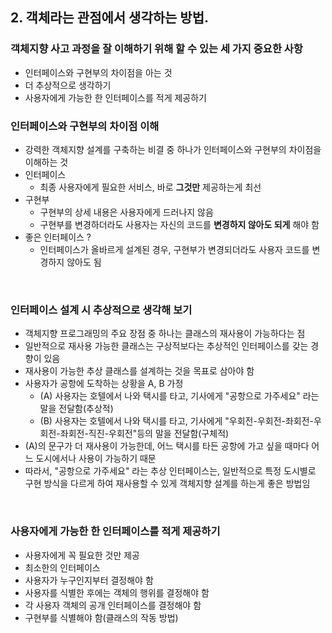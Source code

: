 ## 2. 객체라는 관점에서 생각하는 방법.
### 객체지향 사고 과정을 잘 이해하기 위해 할 수 있는 세 가지 중요한 사항
  - 인터페이스와 구현부의 차이점을 아는 것
  - 더 추상적으로 생각하기
  - 사용자에게 가능한 한 인터페이스를 적게 제공하기
  
### 인터페이스와 구현부의 차이점 이해
  - 강력한 객체지향 설계를 구축하는 비결 중 하나가 인터페이스와 구현부의 차이점을 이해하는 것
  - 인터페이스
    - 최종 사용자에게 필요한 서비스, 바로 **그것만** 제공하는게 최선
  - 구현부
    - 구현부의 상세 내용은 사용자에게 드러나지 않음
    - 구현부를 변경하더라도 사용자는 자신의 코드를 **변경하지 않아도 되게** 해야 함
  - 좋은 인터페이스 ?
    - 인터페이스가 올바르게 설계된 경우, 구현부가 변경되더라도 사용자 코드를 변경하지 않아도 됨

<br>

### 인터페이스 설계 시 추상적으로 생각해 보기
  - 객체지향 프로그래밍의 주요 장점 중 하나는 클래스의 재사용이 가능하다는 점
  - 일반적으로 재사용 가능한 클래스는 구상적보다는 추상적인 인터페이스를 갖는 경향이 있음
  - 재사용이 가능한 추상 클래스를 설계하는 것을 목표로 삼아야 함
  - 사용자가 공항에 도착하는 상황을 A, B 가정
    - (A) 사용자는 호텔에서 나와 택시를 타고, 기사에게 "공항으로 가주세요" 라는 말을 전달함(추상적)
    - (B) 사용자는 호텔에서 나와 택시를 타고, 기사에게 "우회전-우회전-좌회전-우회전-좌회전-직진-우회전"등의 말을 전달함(구체적)
  - (A)의 문구가 더 재사용이 가능한데, 어느 택시를 타든 공항에 가고 싶을 때마다 어느 도시에서나 사용이 가능하기 때문
  - 따라서, "공항으로 가주세요" 라는 추상 인터페이스는, 일반적으로 특정 도시별로 구현 방식을 다르게 하여 재사용할 수 있게 객체지향 설계를 하는게 좋은 방법임
  
<br>

### 사용자에게 가능한 한 인터페이스를 적게 제공하기
  - 사용자에게 꼭 필요한 것만 제공
  - 최소한의 인터페이스
  - 사용자가 누구인지부터 결정해야 함
  - 사용자를 식별한 후에는 객체의 행위를 결정해야 함
  - 각 사용자 객체의 공개 인터페이스를 결정해야 함
  - 구현부를 식별해야 함(클래스의 작동 방법)
  
  
